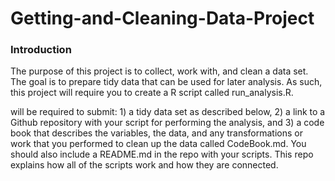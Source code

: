 # Getting-and-Cleaning-Data-Project
### Introduction
The purpose of this project is to collect, work with, and clean a data set. The goal is to prepare tidy data that can be used for later analysis. As such, this project will require you to create a R script called run_analysis.R.


will be required to submit: 1) a tidy data set as described below, 2) a link to a Github repository with your script for performing the analysis, and 3) a code book that describes the variables, the data, and any transformations or work that you performed to clean up the data called CodeBook.md. You should also include a README.md in the repo with your scripts. This repo explains how all of the scripts work and how they are connected.
